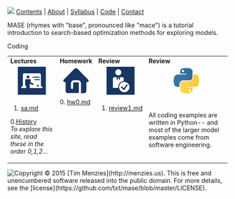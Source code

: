 [<img width=900 src="https://raw.githubusercontent.com/txt/mase/master/img/banner1.png">](https://github.com/txt/mase/blob/master/README.md)
[Contents](https://github.com/txt/mase/blob/master/TOC.md) | [About](https://github.com/txt/mase/blob/master/ABOUT.md) | [Syllabus](https://github.com/txt/mase/blob/master/SYLLABUS.md) | [Code](https://github.com/txt/mase/tree/master/src) | [Contact](http://menzies.us)</em>




MASE (rhymes with "base", pronounced like "mace") is a
tutorial introduction to search-based optimization methods for exploring models.

<table align=center>
<tr>
<td><b>Lectures</b>
</td><td><b>Homework</b>
</td><td><b>Review</b>
</td><td><b>Review</b>
</td>Coding </tr>
<tr>
</td><td align=center><img src="img/lectures.gif">
</td><td align=center><img src="img/homework.png">
</td><td align=center><img src="img/review.gif">
</td><td align=center><img src="img/python.jpg">
</td> </tr>
<tr>
<td valign=top>

1. <a href="Sa">sa.md</a>   <br>

0.<a href="aa">History</a><br>
<em><tiny>To explore this site, read these in the order 0,1,2...</tiny></em>

</td><td valign=top>
0. <a href="HomeWork0">hw0.md</a> <br>

</td><td valign=top>

1. <a href="Review1">review1.md</a><br>


</td>
<td>
All coding examples are written in Python-- and most of the larger model examples come from software engineering.
</td>
</tr></table>



<img align=left src="https://raw.githubusercontent.com/txt/mase/master/img/pd-icon.png">
Copyright © 2015 [Tim Menzies](http://menzies.us).
This is free and unencumbered software released into the public domain.
For more details, see the [license](https://github.com/txt/mase/blob/master/LICENSE).

